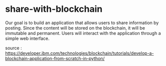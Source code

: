 # share-with-blockchain
Our goal is to build an application that allows users to share information by posting. Since the content will be stored on the blockchain, it will be immutable and permanent. Users will interact with the application through a simple web interface.

source : https://developer.ibm.com/technologies/blockchain/tutorials/develop-a-blockchain-application-from-scratch-in-python/
